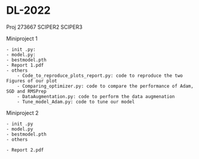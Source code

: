 # DL-2022
Proj 273667 SCIPER2 SCIPER3

Miniproject 1

    - init .py:
    - model.py: 
    - bestmodel.pth
    - Report 1.pdf
    - others
        - Code_to_reproduce_plots_report.py: code to reproduce the two Figures of our plot
        - Comparing_optimizer.py: code to compare the performance of Adam, SGD and RMSPrep
        - DataAugmentation.py: code to perform the data augmenation
        - Tune_model_Adam.py: code to tune our model

Miniproject 2

    - init .py
    - model.py
    - bestmodel.pth
    - others

    - Report 2.pdf
